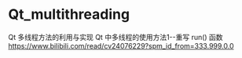 # Qt_multithreading
Qt 多线程方法的利用与实现
Qt 中多线程的使用方法1--重写 run() 函数
https://www.bilibili.com/read/cv24076229?spm_id_from=333.999.0.0
